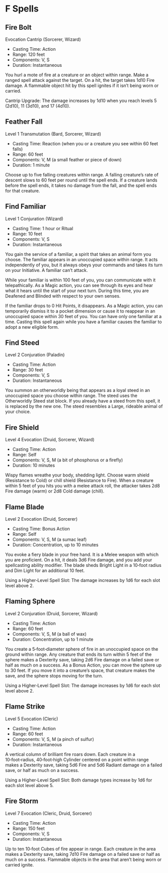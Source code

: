 <!-- Source: docs/SRD_CC_v5.2.1.pdf (F spells) -->

# F Spells

## Fire Bolt
Evocation Cantrip (Sorcerer, Wizard)

- Casting Time: Action
- Range: 120 feet
- Components: V, S
- Duration: Instantaneous

You hurl a mote of fire at a creature or an object within range. Make a ranged spell attack against the target. On a hit, the target takes 1d10 Fire damage. A flammable object hit by this spell ignites if it isn’t being worn or carried.

Cantrip Upgrade: The damage increases by 1d10 when you reach levels 5 (2d10), 11 (3d10), and 17 (4d10).

## Feather Fall
Level 1 Transmutation (Bard, Sorcerer, Wizard)

- Casting Time: Reaction (when you or a creature you see within 60 feet falls)
- Range: 60 feet
- Components: V, M (a small feather or piece of down)
- Duration: 1 minute

Choose up to five falling creatures within range. A falling creature’s rate of descent slows to 60 feet per round until the spell ends. If a creature lands before the spell ends, it takes no damage from the fall, and the spell ends for that creature.

## Find Familiar
Level 1 Conjuration (Wizard)

- Casting Time: 1 hour or Ritual
- Range: 10 feet
- Components: V, S
- Duration: Instantaneous

You gain the service of a familiar, a spirit that takes an animal form you choose. The familiar appears in an unoccupied space within range. It acts independently of you, but it always obeys your commands and takes its turn on your Initiative. A familiar can’t attack.

While your familiar is within 100 feet of you, you can communicate with it telepathically. As a Magic action, you can see through its eyes and hear what it hears until the start of your next turn. During this time, you are Deafened and Blinded with respect to your own senses.

If the familiar drops to 0 Hit Points, it disappears. As a Magic action, you can temporarily dismiss it to a pocket dimension or cause it to reappear in an unoccupied space within 30 feet of you. You can have only one familiar at a time. Casting this spell again while you have a familiar causes the familiar to adopt a new eligible form.

## Find Steed
Level 2 Conjuration (Paladin)

- Casting Time: Action
- Range: 30 feet
- Components: V, S
- Duration: Instantaneous

You summon an otherworldly being that appears as a loyal steed in an unoccupied space you choose within range. The steed uses the Otherworldly Steed stat block. If you already have a steed from this spell, it is replaced by the new one. The steed resembles a Large, rideable animal of your choice.

## Fire Shield
Level 4 Evocation (Druid, Sorcerer, Wizard)

- Casting Time: Action
- Range: Self
- Components: V, S, M (a bit of phosphorus or a firefly)
- Duration: 10 minutes

Wispy flames wreathe your body, shedding light. Choose warm shield (Resistance to Cold) or chill shield (Resistance to Fire). When a creature within 5 feet of you hits you with a melee attack roll, the attacker takes 2d8 Fire damage (warm) or 2d8 Cold damage (chill).

## Flame Blade
Level 2 Evocation (Druid, Sorcerer)

- Casting Time: Bonus Action
- Range: Self
- Components: V, S, M (a sumac leaf)
- Duration: Concentration, up to 10 minutes

You evoke a fiery blade in your free hand. It is a Melee weapon with which you are proficient. On a hit, it deals 3d6 Fire damage, and you add your spellcasting ability modifier. The blade sheds Bright Light in a 10‑foot radius and Dim Light for an additional 10 feet.

Using a Higher‑Level Spell Slot: The damage increases by 1d6 for each slot level above 2.

## Flaming Sphere
Level 2 Conjuration (Druid, Sorcerer, Wizard)

- Casting Time: Action
- Range: 60 feet
- Components: V, S, M (a ball of wax)
- Duration: Concentration, up to 1 minute

You create a 5‑foot‑diameter sphere of fire in an unoccupied space on the ground within range. Any creature that ends its turn within 5 feet of the sphere makes a Dexterity save, taking 2d6 Fire damage on a failed save or half as much on a success. As a Bonus Action, you can move the sphere up to 30 feet. If you move it into a creature’s space, that creature makes the save, and the sphere stops moving for the turn.

Using a Higher‑Level Spell Slot: The damage increases by 1d6 for each slot level above 2.

## Flame Strike
Level 5 Evocation (Cleric)

- Casting Time: Action
- Range: 60 feet
- Components: V, S, M (a pinch of sulfur)
- Duration: Instantaneous

A vertical column of brilliant fire roars down. Each creature in a 10‑foot‑radius, 40‑foot‑high Cylinder centered on a point within range makes a Dexterity save, taking 5d6 Fire and 5d6 Radiant damage on a failed save, or half as much on a success.

Using a Higher‑Level Spell Slot: Both damage types increase by 1d6 for each slot level above 5.

## Fire Storm
Level 7 Evocation (Cleric, Druid, Sorcerer)

- Casting Time: Action
- Range: 150 feet
- Components: V, S
- Duration: Instantaneous

Up to ten 10‑foot Cubes of fire appear in range. Each creature in the area makes a Dexterity save, taking 7d10 Fire damage on a failed save or half as much on a success. Flammable objects in the area that aren’t being worn or carried ignite.
